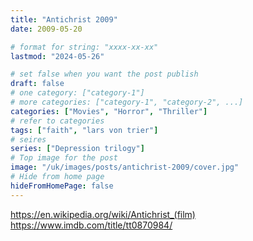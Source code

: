 ```yaml
---
title: "Antichrist 2009"
date: 2009-05-20

# format for string: "xxxx-xx-xx"
lastmod: "2024-05-26"

# set false when you want the post publish
draft: false
# one category: ["category-1"]
# more categories: ["category-1", "category-2", ...]
categories: ["Movies", "Horror", "Thriller"]
# refer to categories
tags: ["faith", "lars von trier"]
# seires
series: ["Depression trilogy"]
# Top image for the post
image: "/uk/images/posts/antichrist-2009/cover.jpg"
# Hide from home page
hideFromHomePage: false
---
```

https://en.wikipedia.org/wiki/Antichrist_(film)
https://www.imdb.com/title/tt0870984/
<!--more-->